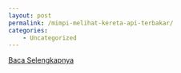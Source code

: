 ```yaml
---
layout: post
permalink: /mimpi-melihat-kereta-api-terbakar/
categories:
    - Uncategorized
---
```


[Baca Selengkapnya](/03)